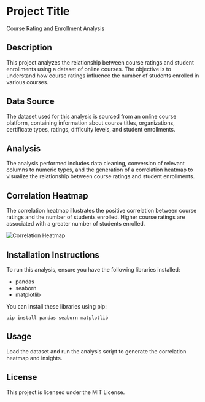 # Project Title
Course Rating and Enrollment Analysis

## Description
This project analyzes the relationship between course ratings and student enrollments using a dataset of online courses. The objective is to understand how course ratings influence the number of students enrolled in various courses.

## Data Source
The dataset used for this analysis is sourced from an online course platform, containing information about course titles, organizations, certificate types, ratings, difficulty levels, and student enrollments.

## Analysis
The analysis performed includes data cleaning, conversion of relevant columns to numeric types, and the generation of a correlation heatmap to visualize the relationship between course ratings and student enrollments.

## Correlation Heatmap
The correlation heatmap illustrates the positive correlation between course ratings and the number of students enrolled. Higher course ratings are associated with a greater number of students enrolled.

![Correlation Heatmap](..\images\corr_heatmap)

## Installation Instructions
To run this analysis, ensure you have the following libraries installed:
- pandas
- seaborn
- matplotlib

You can install these libraries using pip:
```
pip install pandas seaborn matplotlib
```

## Usage
Load the dataset and run the analysis script to generate the correlation heatmap and insights.

## License
This project is licensed under the MIT License.
